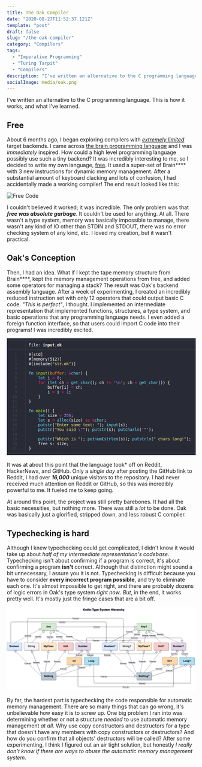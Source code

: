 ```yaml
---
title: The Oak Compiler
date: "2020-08-27T11:52:37.121Z"
template: "post"
draft: false
slug: "/the-oak-compiler"
category: "Compilers"
tags:
  - "Imperative Programming"
  - "Turing Tarpit"
  - "Compilers"
description: "I've written an alternative to the C programming language. This is how it works, and what I've learned."
socialImage: media/oak.png
---
```


I've written an alternative to the C programming language. This is how it 
works, and what I've learned.

## Free

About 6 months ago, I began exploring compilers with [_extremely limited_](https://en.wikipedia.org/wiki/Turing_tarpit) target backends. I came across [the brain programming language](https://github.com/brain-lang/brain) and I was _immediately_ inspired. How could a high level programming language possibly use such a tiny backend? It was incredibly interesting to me, so I decided to write my own language, [free](https://github.com/adam-mcdaniel/free). It used a super-set of Brain**** with 3 new instructions for dynamic memory management. After a substantial amount of keyboard clacking and lots of confusion, I had accidentally made a working compiler! The end result looked like this:

![Free Code](/blog/media/free.png)

I couldn't believed it worked; it was incredible. The only problem was that _**free was absolute garbage**_. It couldn't be used for anything. At all. There wasn't a type system, memory was basically impossible to manage, there wasn't any kind of IO other than STDIN and STDOUT, there was no error checking system of any kind, etc. I loved my creation, but it wasn't practical.

## Oak's Conception

Then, I had an idea. What if I kept the tape memory structure from Brain****, kept the memory management operations from free, and added some operators for managing a stack? The result was Oak's backend assembly language. After a week of experimenting, I created an incredibly reduced instruction set with only 12 operators that could output basic C code. _"This is perfect"_, I thought. I implemented an intermediate representation that implemented functions, structures, a type system, and basic operations that any programming language needs. I even added a foreign function interface, so that users could import C code into their programs! I was incredibly excited.

![Oak Code](./media/oak.png)

It was at about this point that the language took* off on Reddit, HackerNews, and GitHub. Only a _single day_ after posting the GitHub link to Reddit, I had over **_16,000_** unique visitors to the repository. I had never received much attention on Reddit or GitHub, so this was incredibly powerful to me. It fueled me to keep going.

At around this point, the project was still pretty barebones. It had all the basic necessities, but nothing more. There was still a _lot_ to be done. Oak was basically just a glorified, stripped down, and less robust C compiler.

## Typechecking is hard

Although I knew typechecking could get complicated, I didn't know it would take up about _half of my intermediate representation's codebase_. Typechecking isn't about confirming if a program is correct, it's about confirming a program **isn't** correct. Although that distinction might sound a bit unnecessary, I assure you it is not. Typechecking is difficult because you have to consider **every incorrect program possible**, and try to eliminate each one. It's almost impossible to get right, and there are probably dozens of logic errors in Oak's type system _right now_. _But_, in the end, it works pretty well. It's mostly just the fringe cases that are a bit off.

![Typechecking](./media/typecheck.png)

By far, the hardest part is typechecking the code responsible for automatic memory management. There are so many things that can go wrong, it's unbelievable how easy it is to screw up. One big problem I ran into was determining whether or not a structure _needed_ to use automatic memory management _at all_. Why use copy constructors and destructors for a type that doesn't have any members with copy constructors or destructors? And how do you confirm that all objects' destructors will be called? After some experimenting, I think I figured out an air tight solution, but honestly _I really don't know if there are ways to abuse the automatic memory management system_.
